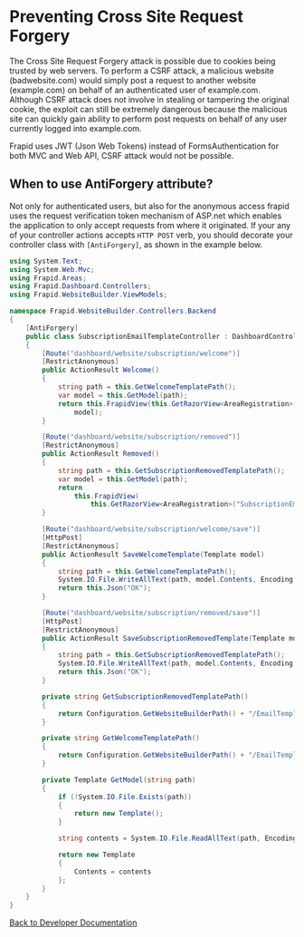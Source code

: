 # Preventing Cross Site Request Forgery

The Cross Site Request Forgery attack is possible due to cookies being trusted by web servers. To perform a CSRF attack, a malicious website (badwebsite.com) would simply post a request to another website (example.com) on behalf of an authenticated user of example.com. Although CSRF attack does not involve in stealing or tampering the original cookie, the exploit can still be extremely dangerous because the malicious site can quickly gain ability to perform post requests on behalf of any user currently logged into example.com.

Frapid uses JWT (Json Web Tokens) instead of FormsAuthentication for both MVC and Web API, CSRF attack would not be possible.

## When to use AntiForgery attribute?

Not only for authenticated users, but also for the anonymous access frapid uses the request verification token mechanism of ASP.net which enables the application to only accept requests from where it originated. If your any of your controller actions accepts ```HTTP POST``` verb, you should decorate your controller class with ```[AntiForgery]```, as shown in the example below.

```cs
using System.Text;
using System.Web.Mvc;
using Frapid.Areas;
using Frapid.Dashboard.Controllers;
using Frapid.WebsiteBuilder.ViewModels;

namespace Frapid.WebsiteBuilder.Controllers.Backend
{
    [AntiForgery]
    public class SubscriptionEmailTemplateController : DashboardController
    {
        [Route("dashboard/website/subscription/welcome")]
        [RestrictAnonymous]
        public ActionResult Welcome()
        {
            string path = this.GetWelcomeTemplatePath();
            var model = this.GetModel(path);
            return this.FrapidView(this.GetRazorView<AreaRegistration>("SubscriptionEmailTemplate/Welcome.cshtml"),
                model);
        }

        [Route("dashboard/website/subscription/removed")]
        [RestrictAnonymous]
        public ActionResult Removed()
        {
            string path = this.GetSubscriptionRemovedTemplatePath();
            var model = this.GetModel(path);
            return
                this.FrapidView(
                    this.GetRazorView<AreaRegistration>("SubscriptionEmailTemplate/SubscriptionRemoved.cshtml"), model);
        }

        [Route("dashboard/website/subscription/welcome/save")]
        [HttpPost]
        [RestrictAnonymous]
        public ActionResult SaveWelcomeTemplate(Template model)
        {
            string path = this.GetWelcomeTemplatePath();
            System.IO.File.WriteAllText(path, model.Contents, Encoding.UTF8);
            return this.Json("OK");
        }

        [Route("dashboard/website/subscription/removed/save")]
        [HttpPost]
        [RestrictAnonymous]
        public ActionResult SaveSubscriptionRemovedTemplate(Template model)
        {
            string path = this.GetSubscriptionRemovedTemplatePath();
            System.IO.File.WriteAllText(path, model.Contents, Encoding.UTF8);
            return this.Json("OK");
        }

        private string GetSubscriptionRemovedTemplatePath()
        {
            return Configuration.GetWebsiteBuilderPath() + "/EmailTemplates/email-subscription-removed.html";
        }

        private string GetWelcomeTemplatePath()
        {
            return Configuration.GetWebsiteBuilderPath() + "/EmailTemplates/email-subscription-welcome.html";
        }

        private Template GetModel(string path)
        {
            if (!System.IO.File.Exists(path))
            {
                return new Template();
            }

            string contents = System.IO.File.ReadAllText(path, Encoding.UTF8);

            return new Template
            {
                Contents = contents
            };
        }
    }
}
```



[Back to Developer Documentation](../readme.md)
